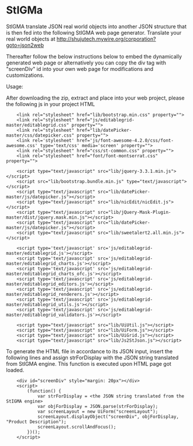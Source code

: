 # StIGMa

StIGMA translate JSON real world objects into another JSON structure that is then fed into the following StIGMA web page generator. Translate your real world objects at http://shujutech.mywire.org/corporation?goto=json2web

Thereafter follow the below instructions below to embed the dynamically generated web page or alternatively you can copy the div tag with "screenDiv" id into your own web page for modifications and customizations.


Usage:
 
 After downloading the zip, extract and place into your web project, please the following js in your project HTML 

		<link rel="stylesheet" href="lib/bootstrap.min.css" property="">
		<link rel="stylesheet" href="js/editablegrid-master/editablegrid.css" property=""> 
		<link rel="stylesheet" href="lib/datePicker-master/css/datepicker.css" property="">
		<link rel='stylesheet' href='js/font-awesome-4.2.0/css/font-awesome.css' type='text/css' media='screen' property=""> 
		<link rel="stylesheet" href="css/st-common.css" property="">  
		<link rel="stylesheet" href="font/font-montserrat.css" property="">

		<script type="text/javascript" src="lib/jquery-3.3.1.min.js"></script>
		<script src="lib/bootstrap.bundle.min.js" type="text/javascript"></script>
		<script type="text/javascript" src="lib/datePicker-master/js/datepicker.js"></script>
		<script type="text/javascript" src="lib/nicEdit/nicEdit.js"></script>
		<script type="text/javascript" src="lib/jQuery-Mask-Plugin-master/dist/jquery.mask.min.js"></script>
		<script type="text/javascript" src="lib/datePicker-master/js/datepicker.js"></script>
		<script type="text/javascript" src="lib/sweetalert2.all.min.js"></script>

		<script type='text/javascript' src='js/editablegrid-master/editablegrid.js'></script>
		<script type='text/javascript' src='js/editablegrid-master/editablegrid_charts.js'></script>
		<script type='text/javascript' src='js/editablegrid-master/editablegrid_charts_ofc.js'></script>
		<script type='text/javascript' src='js/editablegrid-master/editablegrid_editors.js'></script>
		<script type='text/javascript' src='js/editablegrid-master/editablegrid_renderers.js'></script>
		<script type='text/javascript' src='js/editablegrid-master/editablegrid_utils.js'></script>
		<script type='text/javascript' src='js/editablegrid-master/editablegrid_validators.js'></script>

		<script type="text/javascript" src="lib/UiUtil.js"></script>
		<script type="text/javascript" src="lib/UiForm.js"></script>   
		<script type="text/javascript" src="lib/UiGrid.js"></script>   
		<script type="text/javascript" src="lib/Js2StJson.js"></script>
    
To generate the HTML file in accordance to its JSON input, insert the following lines and assign strForDisplay with the JSON string translated from StIGMA engine. This function is executed upon HTML page got loaded.

		<div id="screenDiv" style="margin: 20px"></div>
		<script>
			(function() {
				var strForDisplay = <the JSON string translated from the StIGMA engine>
				var objForDisplay = JSON.parse(strForDisplay);
				var screenLayout = new UiForm("screenLayout");
				screenLayout.displayObject("screenDiv", objForDisplay, "Product Description");
				screenLayout.scrollAndFocus();
			})();
		</script>
